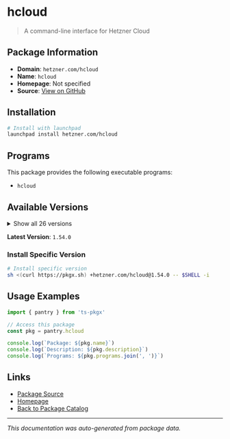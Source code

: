 # hcloud

> A command-line interface for Hetzner Cloud

## Package Information

- **Domain**: `hetzner.com/hcloud`
- **Name**: `hcloud`
- **Homepage**: Not specified
- **Source**: [View on GitHub](https://github.com/pkgxdev/pantry/tree/main/projects/hetzner.com/hcloud/package.yml)

## Installation

```bash
# Install with launchpad
launchpad install hetzner.com/hcloud
```

## Programs

This package provides the following executable programs:

- `hcloud`

## Available Versions

<details>
<summary>Show all 26 versions</summary>

- `1.54.0`, `1.53.0`, `1.52.0`, `1.51.0`, `1.50.0`
- `1.49.0`, `1.48.0`, `1.47.0`, `1.46.0`, `1.45.0`
- `1.44.2`, `1.44.1`, `1.44.0`, `1.43.1`, `1.43.0`
- `1.42.0`, `1.41.1`, `1.41.0`, `1.40.0`, `1.39.0`
- `1.38.3`, `1.38.2`, `1.38.1`, `1.38.0`, `1.37.0`
- `1.36.0`

</details>

**Latest Version**: `1.54.0`

### Install Specific Version

```bash
# Install specific version
sh <(curl https://pkgx.sh) +hetzner.com/hcloud@1.54.0 -- $SHELL -i
```

## Usage Examples

```typescript
import { pantry } from 'ts-pkgx'

// Access this package
const pkg = pantry.hcloud

console.log(`Package: ${pkg.name}`)
console.log(`Description: ${pkg.description}`)
console.log(`Programs: ${pkg.programs.join(', ')}`)
```

## Links

- [Package Source](https://github.com/pkgxdev/pantry/tree/main/projects/hetzner.com/hcloud/package.yml)
- [Homepage](#)
- [Back to Package Catalog](../../../package-catalog.md)

---

*This documentation was auto-generated from package data.*
